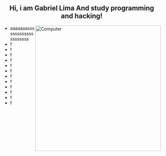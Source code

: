 <h2 align="center">Hi, i am Gabriel Lima And study programming and hacking!</h2>
<img src="https://camo.githubusercontent.com/9490ad55db10a321797914859491bb5fad226349e46374208d5b53bc868bf128/68747470733a2f2f75706c6f61646465696d6167656e732e636f6d2e62722f696d616765732f3030332f3037332f3036312f66756c6c2f636f6d70757465722d696c6c757374726174696f6e2e706e673f31363132373331383739" min-width="400px" max-width="400px" width=" 400px" align="right" alt="Computer"/>

- aaaaaaasssssssssssssssssssss
- f
- f
- f
- f
- f
- f
- f
- f
- f
- f
- f
- f
